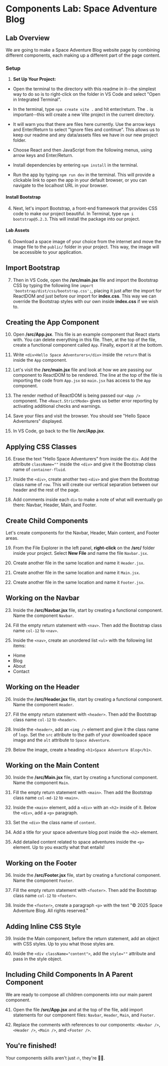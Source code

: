 # Components Lab: Space Adventure Blog

## Lab Overview

We are going to make a Space Adventure Blog website page by combining different components, each making up a different part of the page content.

### Setup

1. **Set Up Your Project:**

- Open the terminal to the directory with this readme in it--the simplest way to do so is to right-click on the folder in VS Code and select "Open in Integrated Terminal".

- In the terminal, type `npm create vite .` and hit enter/return. The `.` is important--this will create a new Vite project in the current directory.

- It will warn you that there are files here currently. Use the arrow keys and Enter/Return to select "Ignore files and continue". This allows us to keep our readme and any data/assets files we have in our new project folder.

- Choose React and then JavaScript from the following menus, using arrow keys and Enter/Return.

- Install dependencies by entering `npm install` in the terminal.

- Run the app by typing `npm run dev` in the terminal. This will provide a clickable link to open the app in your default browser, or you can navigate to the localhost URL in your browser.

#### Install Bootstrap

4. Next, let's import Bootstrap, a front-end framework that provides CSS code to make our project beautiful. In Terminal, type `npm i bootstrap@5.2.3`. This will install the package into our project.

#### Lab Assets

6. Download a space image of your choice from the internet and move the image file to the `public/` folder in your project. This way, the image will be accessible to your application.

## Import Bootstrap

7. Then in VS Code, open the **/src/main.jsx** file and import the Bootstrap CSS by typing the following line `import 'bootstrap/dist/css/bootstrap.css';`, placing it just after the import for ReactDOM and just before our import for **index.css**. This way we can override the Bootstrap styles with our own inside **index.css** if we wish to.

## Creating the App Component

10. Open **/src/App.jsx**. This file is an example component that React starts with. You can delete everything in this file. Then, at the top of the file, create a functional component called `App`. Finally, export it at the bottom.

11. Write `<div>Hello Space Adventurers</div>` inside the `return` that is inside the `App` component.

12. Let's visit the **/src/main.jsx** file and look at how we are passing our component to ReactDOM to be rendered. The line at the top of the file is importing the code from `App.jsx` so `main.jsx` has access to the `App` component.

13. The render method of ReactDOM is being passed our `<App />` component. The `<React.StrictMode>` gives us better error reporting by activating additional checks and warnings.

14. Save your files and visit the browser. You should see "Hello Space Adventurers" displayed.

15. In VS Code, go back to the file **/src/App.jsx**.

## Applying CSS Classes

16. Erase the text "Hello Space Adventurers" from inside the `div`. Add the attribute `className=""` inside the `<div>` and give it the Bootstrap class name of `container-fluid`.

17. Inside the `<div>`, create another two `<div>` and give them the Bootstrap class name of `row`. This will create our vertical separation between our header and the rest of the page.

18. Add comments inside each `div` to make a note of what will eventually go there: Navbar, Header, Main, and Footer.

## Create Child Components

Let's create components for the Navbar, Header, Main content, and Footer areas.

19. From the File Explorer in the left panel, **right-click** on the **/src/** folder inside your project. Select **New File** and name the file `Navbar.jsx`.

20. Create another file in the same location and name it `Header.jsx`.

21. Create another file in the same location and name it `Main.jsx`.

22. Create another file in the same location and name it `Footer.jsx`.

## Working on the Navbar

23. Inside the **/src/Navbar.jsx** file, start by creating a functional component. Name the component `Navbar`.

24. Fill the empty return statement with `<nav>`. Then add the Bootstrap class name `col-12` to `<nav>`.

25. Inside the `<nav>`, create an unordered list `<ul>` with the following list items:

- Home
- Blog
- About
- Contact

## Working on the Header

26. Inside the **/src/Header.jsx** file, start by creating a functional component. Name the component `Header`.

27. Fill the empty return statement with `<header>`. Then add the Bootstrap class name `col-12` to `<header>`.

28. Inside the `<header>`, add an `<img />` element and give it the class name of `logo`. Set the `src` attribute to the path of your downloaded space image and the `alt` attribute to `Space Adventure`.

29. Below the image, create a heading `<h1>Space Adventure Blog</h1>`.

## Working on the Main Content

30. Inside the **/src/Main.jsx** file, start by creating a functional component. Name the component `Main`.

31. Fill the empty return statement with `<main>`. Then add the Bootstrap class name `col-md-12` to `<main>`.

32. Inside the `<main>` element, add a `<div>` with an `<h2>` inside of it. Below the `<div>`, add a `<p>` paragraph.

33. Set the `<div>` the class name of `content`.

34. Add a title for your space adventure blog post inside the `<h2>` element.

35. Add detailed content related to space adventures inside the `<p>` element. Up to you exactly what that entails!

## Working on the Footer

36. Inside the **/src/Footer.jsx** file, start by creating a functional component. Name the component `Footer`.

37. Fill the empty return statement with `<footer>`. Then add the Bootstrap class name `col-12` to `<footer>`.

38. Inside the `<footer>`, create a paragraph `<p>` with the text "© 2025 Space Adventure Blog. All rights reserved."

## Adding Inline CSS Style

39. Inside the Main component, before the return statement, add an object with CSS styles. Up to you what those styles are.

40. Inside the `<div className="content">`, add the `style=""` attribute and pass in the style object.

## Including Child Components In A Parent Component

We are ready to compose all children components into our main parent component.

41. Open the file **/src/App.jsx** and at the top of the file, add import statements for our component files: `Navbar`, `Header`, `Main`, and `Footer`.

42. Replace the comments with references to our components: `<Navbar />`, `<Header />`, `<Main />`, and `<Footer />`.

## You're finished!

Your components skills aren't just 🔥, they're 🚀🔥.
